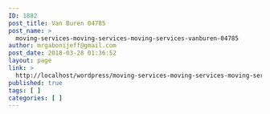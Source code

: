 ```yaml
---
ID: 1882
post_title: Van Buren 04785
post_name: >
  moving-services-moving-services-moving-services-vanburen-04785
author: mrgabonijeff@gmail.com
post_date: 2018-03-28 01:36:52
layout: page
link: >
  http://localhost/wordpress/moving-services-moving-services-moving-services-vanburen-04785/
published: true
tags: [ ]
categories: [ ]
---
```


